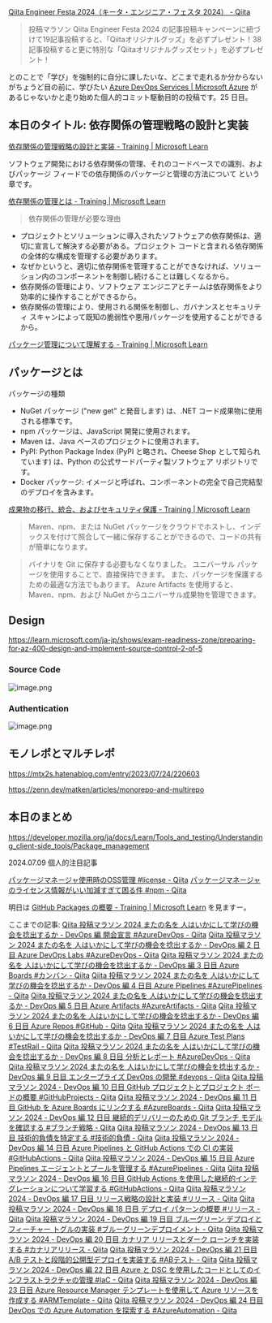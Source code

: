 [Qiita Engineer Festa 2024（キータ・エンジニア・フェスタ 2024） - Qiita](https://qiita.com/official-campaigns/engineer-festa/2024)

> 投稿マラソン
> Qiita Engineer Festa 2024 の記事投稿キャンペーンに紐づけて19記事投稿すると、「Qiitaオリジナルグッズ」を必ずプレゼント！38記事投稿すると更に特別な「Qiitaオリジナルグッズセット」を必ずプレゼント！

とのことで「学び」を強制的に自分に課したいな、どこまで走れるか分からないがちょうど目の前に、学びたい [Azure DevOps Services | Microsoft Azure](https://azure.microsoft.com/ja-jp/products/devops) があるじゃないかと走り始めた個人的コミット駆動目的の投稿です。25 日目。



## 本日のタイトル: 依存関係の管理戦略の設計と実装

[依存関係の管理戦略の設計と実装 - Training | Microsoft Learn](https://learn.microsoft.com/ja-jp/training/paths/az-400-design-implement-dependency-management-strategy/)

ソフトウェア開発における依存関係の管理、それのコードベースでの識別、およびパッケージ フィードでの依存関係のパッケージと管理の方法について という章です。


[依存関係の管理とは - Training | Microsoft Learn](https://learn.microsoft.com/ja-jp/training/modules/explore-package-dependencies/2-what-is-dependency-management)

> 依存関係の管理が必要な理由
- プロジェクトとソリューションに導入されたソフトウェアの依存関係は、適切に宣言して解決する必要がある。プロジェクト コードと含まれる依存関係の全体的な構成を管理する必要があります。
- なぜかというと、適切に依存関係を管理することができなければ、ソリューション内のコンポーネントを制御し続けることは難しくなるから。
- 依存関係の管理により、ソフトウェア エンジニアとチームは依存関係をより効率的に操作することができるから。
- 依存関係の管理により、使用される関係を制御し、ガバナンスとセキュリティ スキャンによって既知の脆弱性や悪用パッケージを使用することができるから。

[パッケージ管理について理解する - Training | Microsoft Learn](https://learn.microsoft.com/ja-jp/training/modules/understand-package-management/)

## パッケージとは

パッケージの種類
- NuGet パッケージ ("new get" と発音します) は、.NET コード成果物に使用される標準です。 
- npm パッケージは、JavaScript 開発に使用されます。
- Maven は、Java ベースのプロジェクトに使用されます。 
- PyPI: Python Package Index (PyPI と略され、Cheese Shop として知られています) は、Python の公式サードパーティ製ソフトウェア リポジトリです。
- Docker パッケージ: イメージと呼ばれ、コンポーネントの完全で自己完結型のデプロイを含みます。


[成果物の移行、統合、およびセキュリティ保護 - Training | Microsoft Learn](https://learn.microsoft.com/ja-jp/training/modules/migrate-consolidating-secure-artifacts/)

> Maven、npm、または NuGet パッケージをクラウドでホストし、インデックスを付けて照合して一緒に保存することができるので、コードの共有が簡単になります。

> バイナリを Git に保存する必要もなくなりました。 ユニバーサル パッケージを使用することで、直接保持できます。 また、パッケージを保護するための最適な方法でもあります。 Azure Artifacts を使用すると、Maven、npm、および NuGet からユニバーサル成果物を管理できます。

## Design

https://learn.microsoft.com/ja-jp/shows/exam-readiness-zone/preparing-for-az-400-design-and-implement-source-control-2-of-5

### Source Code
![image.png](https://qiita-image-store.s3.ap-northeast-1.amazonaws.com/0/93824/cae752ca-d817-5eb0-8307-30390ecc2407.png)

### Authentication

![image.png](https://qiita-image-store.s3.ap-northeast-1.amazonaws.com/0/93824/73110f44-cd99-cd51-2a09-7f72f48295b1.png)


## モノレポとマルチレポ

https://mtx2s.hatenablog.com/entry/2023/07/24/220603

https://zenn.dev/matken/articles/monorepo-and-multirepo


## 本日のまとめ

https://developer.mozilla.org/ja/docs/Learn/Tools_and_testing/Understanding_client-side_tools/Package_management

2024.07.09 個人的注目記事

[パッケージマネージャ使用時のOSS管理 #license - Qiita](https://qiita.com/n-shima/items/f4abcd5671e00c029b01)
[パッケージマネージャのライセンス情報がいい加減すぎて困る件 #npm - Qiita](https://qiita.com/n-shima/items/11e96b5d1b94cf7b4a5f)


明日は [GitHub Packages の概要 - Training | Microsoft Learn](https://learn.microsoft.com/ja-jp/training/modules/introduction-github-packages/) を見ますー。


ここまでの記事: 
[Qiita 投稿マラソン 2024 またの名を 人はいかにして学びの機会を捻出するか - DevOps 編 開会宣言 #AzureDevOps - Qiita](https://qiita.com/e99h2121/items/02fcccdc257a0c534fff)
[Qiita 投稿マラソン 2024 またの名を 人はいかにして学びの機会を捻出するか - DevOps 編 2 日目 Azure DevOps Labs #AzureDevOps - Qiita](https://qiita.com/e99h2121/items/f3e9672103aead998379)
[Qiita 投稿マラソン 2024 またの名を 人はいかにして学びの機会を捻出するか - DevOps 編 3 日目 Azure Boards #カンバン - Qiita](https://qiita.com/e99h2121/items/d79a7edba67b133dfc37)
[Qiita 投稿マラソン 2024 またの名を 人はいかにして学びの機会を捻出するか - DevOps 編 4 日目 Azure Pipelines #AzurePipelines - Qiita](https://qiita.com/e99h2121/items/564e9126eb5f93765346)
[Qiita 投稿マラソン 2024 またの名を 人はいかにして学びの機会を捻出するか - DevOps 編 5 日目 Azure Artifacts #AzureArtifacts - Qiita](https://qiita.com/e99h2121/items/d0f2b3f5c308d0910775)
[Qiita 投稿マラソン 2024 またの名を 人はいかにして学びの機会を捻出するか - DevOps 編 6 日目 Azure Repos #GitHub - Qiita](https://qiita.com/e99h2121/items/f78e69d9c82b60addb82)
[Qiita 投稿マラソン 2024 またの名を 人はいかにして学びの機会を捻出するか - DevOps 編 7 日目 Azure Test Plans #TestRail - Qiita](https://qiita.com/e99h2121/items/b4598ffb6fffd9ab07a5)
[Qiita 投稿マラソン 2024 またの名を 人はいかにして学びの機会を捻出するか - DevOps 編 8 日目 分析とレポート #AzureDevOps - Qiita](https://qiita.com/e99h2121/items/8e9e0560dee99bf4b586)
[Qiita 投稿マラソン 2024 またの名を 人はいかにして学びの機会を捻出するか - DevOps 編 9 日目 エンタープライズ DevOps の開発 #devops - Qiita](https://qiita.com/e99h2121/items/d2ddb9781858e4e46459)
[Qiita 投稿マラソン 2024 - DevOps 編 10 日目 GitHub プロジェクトとプロジェクト ボードの概要 #GitHubProjects - Qiita](https://qiita.com/e99h2121/items/656daacf47c62a895608)
[Qiita 投稿マラソン 2024 - DevOps 編 11 日目 GitHub を Azure Boards にリンクする #AzureBoards - Qiita](https://qiita.com/e99h2121/items/d4a9151f7950052cbb7f)
[Qiita 投稿マラソン 2024 - DevOps 編 12 日目 継続的デリバリーのための Git ブランチ モデルを確認する #ブランチ戦略 - Qiita](https://qiita.com/e99h2121/items/f1e958820648b84f5b52)
[Qiita 投稿マラソン 2024 - DevOps 編 13 日目 技術的負債を特定する #技術的負債 - Qiita](https://qiita.com/e99h2121/items/03ebc00cb83d0e3607c4)
[Qiita 投稿マラソン 2024 - DevOps 編 14 日目 Azure Pipelines と GitHub Actions での CI の実装 #GitHubActions - Qiita](https://qiita.com/e99h2121/items/3735f3e085504eb77e44)
[Qiita 投稿マラソン 2024 - DevOps 編 15 日目 Azure Pipelines エージェントとプールを管理する #AzurePipelines - Qiita](https://qiita.com/e99h2121/items/b00195426a3602d2c449)
[Qiita 投稿マラソン 2024 - DevOps 編 16 日目 GitHub Actions を使用した継続的インテグレーションについて学習する #GitHubActions - Qiita](https://qiita.com/e99h2121/items/e12a4360a94fcad4a754)
[Qiita 投稿マラソン 2024 - DevOps 編 17 日目 リリース戦略の設計と実装 #リリース - Qiita](https://qiita.com/e99h2121/items/2b4ffd5a4dc7ccd58515)
[Qiita 投稿マラソン 2024 - DevOps 編 18 日目 デプロイ パターンの概要 #リリース - Qiita](https://qiita.com/e99h2121/items/107a192aebabe08fffbe)
[Qiita 投稿マラソン 2024 - DevOps 編 19 日目 ブルーグリーン デプロイとフィーチャー トグルの実装 #ブルーグリーンデプロイメント - Qiita](https://qiita.com/e99h2121/items/93491d740e4ca4ae9f53)
[Qiita 投稿マラソン 2024 - DevOps 編 20 日目 カナリア リリースとダーク ローンチを実装する #カナリアリリース - Qiita](https://qiita.com/e99h2121/items/c7d9acedc9fc3ec71973)
[Qiita 投稿マラソン 2024 - DevOps 編 21 日目 A/B テストと段階的公開型デプロイを実装する #ABテスト - Qiita](https://qiita.com/e99h2121/items/6117751b1c651481cbbd)
[Qiita 投稿マラソン 2024 - DevOps 編 22 日目 Azure と DSC を使用したコードとしてのインフラストラクチャの管理 #IaC - Qiita](https://qiita.com/e99h2121/items/3f6f0e142d4f07695284)
[Qiita 投稿マラソン 2024 - DevOps 編 23 日目 Azure Resource Manager テンプレートを使用して Azure リソースを作成する #ARMTemplate - Qiita](https://qiita.com/e99h2121/items/131526ee2f3b522f54fc)
[Qiita 投稿マラソン 2024 - DevOps 編 24 日目 DevOps での Azure Automation を探索する #AzureAutomation - Qiita](https://qiita.com/e99h2121/items/6b556c0c5d353b8d25a2)

